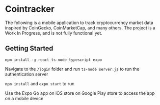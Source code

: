 # Cointracker

The following is a mobile application to track cryptocurrency market data inspired by CoinGecko, CoinMarketCap, and many others. The project is a Work In Progress, and is not fully functional yet. 

## Getting Started

```
npm install -g react ts-node typescript expo
```

Navigate to the `/login` folder and run `ts-node server.js` to run the authentication server

`npm install` and `expo start` to run

Use the Expo Go app on iOS store on Google Play store to access the app on a mobile device
